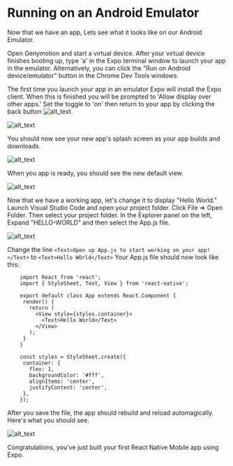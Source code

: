 # Running on an Android Emulator

Now that we have an app, Lets see what it looks like on our Android Emulator.

Open Genymotion and start a virtual device.  After your virtual device finishes booting up, type 'a' in the Expo terminal window to launch your app in the emulator.  Alternatively, you can click the "Run on Android device/emulator" button in the Chrome Dev Tools windows

The first time you launch your app in an emulator Expo will install the Expo client.  When this is finished you will be prompted to 'Allow display over other apps.'  Set the toggle to 'on' then return to your app by clicking the back button ![alt_text](assets/02/back-button.png "Genymotion : back button").

 ![alt_text](assets/02/Capture8.PNG "Genymotion : Allow display over other apps toggle")

 You should now see your new app's splash screen as your app builds and downloads.

 ![alt_text](assets/02/Capture9.PNG "Genymotion: splash screen")

When you app is ready, you should see the new default view.

 ![alt_text](assets/02/Capture-10.PNG "Genymotion: Default App Screen")

Now that we have a working app, let's change it to display "Hello World."  Launch Visual Studio Code and open your project folder.  Click File => Open Folder.  Then select your project folder.   In the Explorer panel on the left, Expand "HELLO-WORLD" and then select the App.js file.

![alt_text](assets/02/Capture-11.PNG "Visual Studio Code: App.js changes")

Change the line `<Text>Open up App.js to start working on your app!</Text>` to `<Text>Hello WOrld</Text>` Your App.js file should now look like this:

```
    import React from 'react';
    import { StyleSheet, Text, View } from 'react-native';

    export default class App extends React.Component {
     render() {
       return (
         <View style={styles.container}>
           <Text>Hello World</Text>
         </View>
       );
     }
    }

    const styles = StyleSheet.create({
     container: {
       flex: 1,
       backgroundColor: '#fff',
       alignItems: 'center',
       justifyContent: 'center',
     },
    });
```

After you save the file, the app should rebuild and reload automagically.  Here's what you should see.

![alt_text](assets/02/Capture-12.PNG "Genymotion: Final Hello World app")


Congratulations, you've just built your first React Native Mobile app using Expo.
